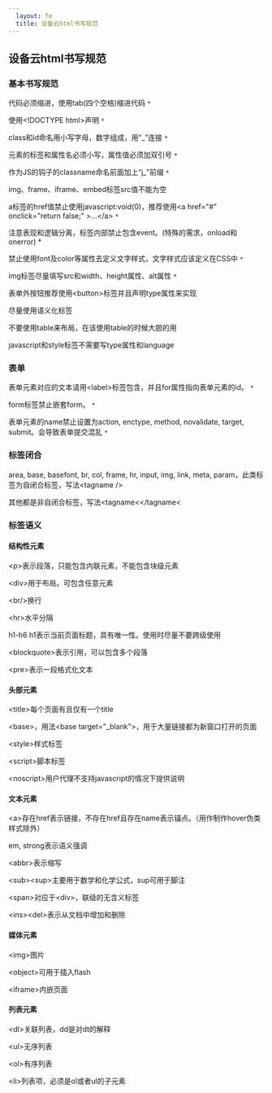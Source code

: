 ```yaml
---
  layout: fe
  title: 设备云html书写规范
---
```


## 设备云html书写规范

### 基本书写规范

代码必须缩进，使用tab(四个空格)缩进代码 `*`

使用&lt;!DOCTYPE html>声明 `*`

class和id命名用小写字母，数字组成，用“_”连接 `*`

元素的标签和属性名必须小写，属性值必须加双引号 `*`

作为JS的钩子的classname命名前面加上“j_”前缀 `*`

img、frame、iframe、embed标签src值不能为空

a标签的href值禁止使用javascript:void(0)，推荐使用&lt;a href="#" onclick="return false;" >...&lt;/a> `*`

注意表现和逻辑分离，标签内部禁止包含event。(特殊的需求，onload和onerror) *

禁止使用font及color等属性去定义文字样式，文字样式应该定义在CSS中 `*`

img标签尽量填写src和width、height属性、alt属性 `*`

表单外按钮推荐使用&lt;button>标签并且声明type属性来实现

尽量使用语义化标签

不要使用table来布局，在该使用table的时候大胆的用

javascript和style标签不需要写type属性和language

### 表单

表单元素对应的文本请用&lt;label>标签包含，并且for属性指向表单元素的id。 `*`

form标签禁止嵌套form。 `*`

表单元素的name禁止设置为action, enctype, method, novalidate, target, submit。会导致表单提交混乱 `*`

### 标签闭合

area, base, basefont, br, col, frame, hr, input, img, link, meta, param，此类标签为自闭合标签，写法&lt;tagname /&gt;

其他都是非自闭合标签，写法&lt;tagname&lt;&lt;/tagname&lt;

### 标签语义

#### 结构性元素

&lt;p>表示段落，只能包含内联元素，不能包含块级元素

&lt;div>用于布局。可包含任意元素

&lt;br/>换行

&lt;hr>水平分隔

h1-h6 h1表示当前页面标题，具有唯一性。使用时尽量不要跨级使用

&lt;blockquote>表示引用，可以包含多个段落

&lt;pre>表示一段格式化文本

#### 头部元素

&lt;title>每个页面有且仅有一个title

&lt;base>，用法&lt;base target="_blank">，用于大量链接都为新窗口打开的页面

&lt;style>样式标签

&lt;script>脚本标签

&lt;noscript>用户代理不支持javascript的情况下提供说明

#### 文本元素

&lt;a>存在href表示链接，不存在href且存在name表示锚点。（用作制作hover伪类样式除外）

em, strong表示语义强调

&lt;abbr>表示缩写

&lt;sub>&lt;sup>主要用于数学和化学公式，sup可用于脚注

&lt;span>对应于&lt;div>，联级的无含义标签

&lt;ins>&lt;del>表示从文档中增加和删除

#### 媒体元素

&lt;img>图片

&lt;object>可用于插入flash

&lt;iframe>内嵌页面

#### 列表元素

&lt;dl>关联列表，dd是对dt的解释

&lt;ul>无序列表

&lt;ol>有序列表

&lt;li>列表项，必须是ol或者ul的子元素